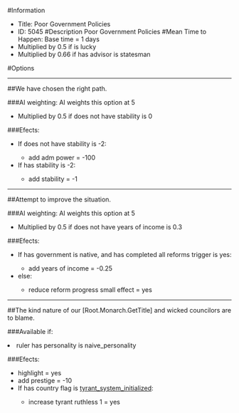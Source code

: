 #Information
 - Title: Poor Government Policies
 - ID: 5045
#Description
Poor Government Policies
#Mean Time to Happen:
Base time = 1 days
 - Multiplied by 0.5 if is lucky
 - Multiplied by 0.66 if has advisor is statesman

#Options

___
##We have chosen the right path.

###AI weighting:
AI weights this option at 5
 - Multiplied by 0.5 if does not have stability is 0


###Efects:<ul><li>If does not have stability is -2:</li><ul><li>add adm power = -100</li></ul><li>If has stability is -2:</li><ul><li>add stability = -1</li></ul></ul>

___
##Attempt to improve the situation.

###AI weighting:
AI weights this option at 5
 - Multiplied by 0.5 if does not have years of income is 0.3


###Efects:<ul><li>If has government is native, and has completed all reforms trigger is yes:</li><ul><li>add years of income = -0.25</li></ul><li>else:</li><ul><li>reduce reform progress small effect = yes</li></ul></ul>

___
##The kind nature of our [Root.Monarch.GetTitle] and wicked councilors are to blame.

###Available if:
<li>ruler has personality is naive_personality</li>

###Efects:<ul><li>highlight = yes</li><li>add prestige = -10</li><li>If has country flag is [tyrant_system_initialized](../flags/tyrant_system_initialized.md):</li><ul><li>increase tyrant ruthless 1 = yes</li></ul></ul>
